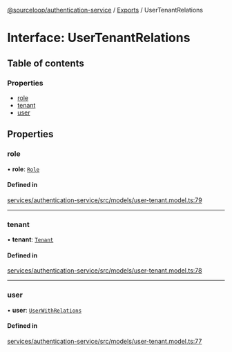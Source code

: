 [@sourceloop/authentication-service](../README.md) / [Exports](../modules.md) / UserTenantRelations

# Interface: UserTenantRelations

## Table of contents

### Properties

- [role](UserTenantRelations.md#role)
- [tenant](UserTenantRelations.md#tenant)
- [user](UserTenantRelations.md#user)

## Properties

### role

• **role**: [`Role`](../classes/Role.md)

#### Defined in

[services/authentication-service/src/models/user-tenant.model.ts:79](https://github.com/sourcefuse/loopback4-microservice-catalog/blob/a84fe677/services/authentication-service/src/models/user-tenant.model.ts#L79)

___

### tenant

• **tenant**: [`Tenant`](../classes/Tenant.md)

#### Defined in

[services/authentication-service/src/models/user-tenant.model.ts:78](https://github.com/sourcefuse/loopback4-microservice-catalog/blob/a84fe677/services/authentication-service/src/models/user-tenant.model.ts#L78)

___

### user

• **user**: [`UserWithRelations`](../modules.md#userwithrelations)

#### Defined in

[services/authentication-service/src/models/user-tenant.model.ts:77](https://github.com/sourcefuse/loopback4-microservice-catalog/blob/a84fe677/services/authentication-service/src/models/user-tenant.model.ts#L77)
